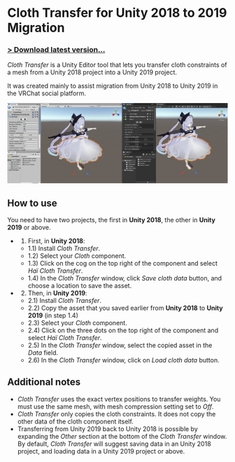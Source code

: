 # Cloth Transfer for Unity 2018 to 2019 Migration

### [> Download latest version...](https://github.com/hai-vr/unity-2018-2019-cloth-transfer/releases)

*Cloth Transfer* is a Unity Editor tool that lets you transfer cloth constraints of a mesh from a Unity 2018 project into a Unity 2019 project.

It was created mainly to assist migration from Unity 2018 to Unity 2019 in the VRChat social platform.

![](https://github.com/hai-vr/unity-2018-2019-cloth-transfer/raw/z-res-pictures/Documentation/illustration.gif)

## How to use

You need to have two projects, the first in **Unity 2018**, the other in **Unity 2019** or above.

- 1) First, in **Unity 2018**:
  - 1.1) Install *Cloth Transfer*.
  - 1.2) Select your *Cloth* component.
  - 1.3) Click on the cog on the top right of the component and select *Haï Cloth Transfer*.
  - 1.4) In the *Cloth Transfer* window, click *Save cloth data* button, and choose a location to save the asset.

- 2) Then, in **Unity 2019**:
    - 2.1) Install *Cloth Transfer*.
    - 2.2) Copy the asset that you saved earlier from **Unity 2018** to **Unity 2019** (in step 1.4)
    - 2.3) Select your *Cloth* component.
    - 2.4) Click on the three dots on the top right of the component and select *Haï Cloth Transfer*.
    - 2.5) In the *Cloth Transfer* window, select the copied asset in the *Data* field.
    - 2.6) In the *Cloth Transfer* window, click on *Load cloth data* button.

## Additional notes

- *Cloth Transfer* uses the exact vertex positions to transfer weights. You must use the same mesh, with mesh compression setting set to *Off*.
- *Cloth Transfer* only copies the cloth constraints. It does not copy the other data of the cloth component itself.
- Transferring from Unity 2019 back to Unity 2018 is possible by expanding the *Other* section at the bottom of the *Cloth Transfer* window.
  By default, *Cloth Transfer* will suggest saving data in an Unity 2018 project, and loading data in a Unity 2019 project or above. 
